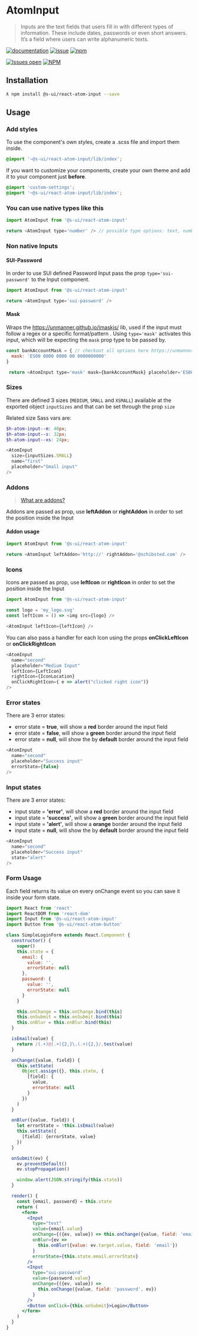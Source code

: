 # AtomInput

> Inputs are the text fields that users fill in with different types of information. These include dates, passwords or even short answers. It’s a field where users can write alphanumeric texts.

[![documentation](https://img.shields.io/badge/read%20the%20doc-black?logo=readthedocs)](https://sui-components.vercel.app/workbench/atom/input/)
[![issue](https://img.shields.io/badge/report%20a%20bug-black?logo=openbugbounty&logoColor=red)](https://github.com/SUI-Components/sui-components/issues/new?&projects=4&template=bug-report.yml&assignees=&template=report-a-bug.yml&title=🪲+&labels=bug,component,atom,input)
[![npm](https://img.shields.io/npm/dt/%40s-ui/react-atom-input?logo=npm&labelColor=black)](https://www.npmjs.com/package/@s-ui/react-atom-input)

[![Issues open](https://img.shields.io/github/issues-search/SUI-Components/sui-components?query=is%3Aopen%20label%3Acomponent%20label%3Ainput&logo=openbugbounty&logoColor=red&label=issues%20open&color=red)](https://github.com/SUI-Components/sui-components/issues?q=is%3Aopen+label%3Acomponent+label%3Ainput)
[![NPM](https://img.shields.io/npm/l/%40s-ui%2Freact-atom-input)](https://github.com/SUI-Components/sui-components/blob/main/components/atom/input/LICENSE.md)

## Installation

```sh
ƛ npm install @s-ui/react-atom-input --save
```

## Usage

### Add styles

To use the component's own styles, create a .scss file and import them inside.

```scss
@import '~@s-ui/react-atom-input/lib/index';
```

If you want to customize your components, create your own theme and add it to your component just **before**.

```scss
@import 'custom-settings';
@import '~@s-ui/react-atom-input/lib/index';
```

    
### You can use native types like this

```js
import AtomInput from '@s-ui/react-atom-input'

return <AtomInput type='number' /> // possible type options: text, number, date and password
```

### Non native Inputs

#### SUI-Password

In order to use SUI defined Password Input pass the prop `type='sui-password'` to the Input component.

```js
import AtomInput from '@s-ui/react-atom-input'

return <AtomInput type='sui-password' />
```

#### Mask

Wraps the https://unmanner.github.io/imaskjs/ lib, used if the input must follow a regex or a specific format/pattern . Using `type='mask'` activates this input, which will be expecting the `mask` prop type to be passed by.

```js
const bankAccountMask = { // checkout all options here https://unmanner.github.io/imaskjs/guide.html
  mask: 'ES00 0000 0000 00 0000000000'
}

 return <AtomInput type='mask' mask={bankAccountMask} placeholder='ES00 0000 0000 00 0000000000' />
```

### Sizes

There are defined 3 sizes (`MEDIUM`, `SMALL` and `XSMALL`) available at the exported object `inputSizes` and that can be set through the prop `size`

Related size Sass vars are:
```scss
$h-atom-input--m: 40px;
$h-atom-input--s: 32px;
$h-atom-input--xs: 24px;
```

```js
<AtomInput
  size={inputSizes.SMALL}
  name="first"
  placeholder="Small input"
/>
```


### Addons

> [What are addons?](https://paper.dropbox.com/doc/SUI-Input-03mHJFkOCjviSZevsaTwm#:uid=125362683844628624581838&h2=Icons-and-addons-inside-the-in)

Addons are passed as prop, use **leftAddon** or **rightAddon** in order to set the position inside the Input

#### Addon usage

```js
import AtomInput from '@s-ui/react-atom-input'

return <AtomInput leftAddon='http://' rightAddon='@schibsted.com' />
```

### Icons

Icons are passed as prop, use **leftIcon** or **rightIcon** in order to set the position inside the Input


```js
import AtomInput from '@s-ui/react-atom-input'

const logo = 'my_logo.svg'
const leftIcon = () => <img src={logo} />

<AtomInput leftIcon={leftIcon} />
```

You can also pass a handler for each Icon using the props **onClickLeftIcon** or **onClickRightIcon**

```js
<AtomInput
  name="second"
  placeholder="Medium Input"
  leftIcon={LeftIcon}
  rightIcon={IconLocation}
  onClickRightIcon={ e => alert("clicked right icon")}
/>
```


### Error states

There are 3 error states:

* error state = **true**, will show a **red** border around the input field
* error state = **false**, will show a **green** border around the input field
* error state = **null**, will show the by **default** border around the input field

```js
<AtomInput 
  name="second" 
  placeholder="Success input" 
  errorState={false} 
/>
```


### Input states

There are 3 error states:

* input state = **'error'**, will show a **red** border around the input field
* input state = **'success'**, will show a **green** border around the input field
* input state = **'alert'**, will show a **orange** border around the input field
* input state = **null**, will show the by **default** border around the input field

```js
<AtomInput 
  name="second" 
  placeholder="Success input" 
  state="alert"
/>
```



### Form Usage

Each field returns its value on every onChange event so you can save it inside your form state.

```jsx
import React from 'react'
import ReactDOM from 'react-dom'
import Input from '@s-ui/react-atom-input'
import Button from '@s-ui/react-atom-button'

class SimpleLoginForm extends React.Component {
  constructor() {
    super()
    this.state = {
      email: {
        value: '',
        errorState: null
      },
      password: {
        value: '',
        errorState: null
      }
    }

    this.onChange = this.onChange.bind(this)
    this.onSubmit = this.onSubmit.bind(this)
    this.onBlur = this.onBlur.bind(this)
  }

  isEmail(value) {
    return /(.+)@(.+){2,}\.(.+){2,}/.test(value)
  }

  onChange({value, field}) {
    this.setState(
      Object.assign({}, this.state, {
        [field]: {
          value,
          errorState: null
        }
      })
    )
  }

  onBlur({value, field}) {
    let errorState = !this.isEmail(value)
    this.setState({
      [field]: {errorState, value}
    })
  }

  onSubmit(ev) {
    ev.preventDefault()
    ev.stopPropagation()

    window.alert(JSON.stringify(this.state))
  }

  render() {
    const {email, password} = this.state
    return (
      <form>
        <Input
          type="text"
          value={email.value}
          onChange={({ev, value}) => this.onChange({value, field: 'email', ev})}
          onBlur={ev =>
            this.onBlur({value: ev.target.value, field: 'email'})
          }
          errorState={this.state.email.errorState}
        />
        <Input
          type="sui-password"
          value={password.value}
          onChange={({ev, value}) =>
            this.onChange({value, field: 'password', ev})
          }
        />
        <Button onClick={this.onSubmit}>Login</Button>
      </form>
    )
  }
}

```
